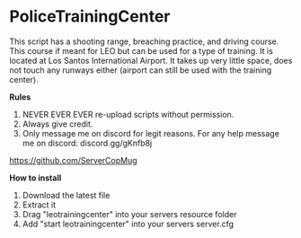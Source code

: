 # PoliceTrainingCenter
This script has a shooting range, breaching practice, and driving course. This course if meant for LEO but can be used for a type of training. It is located at Los Santos International Airport. It takes up very little space, does not touch any runways either (airport can still be used with the training center). 

**Rules**

1. NEVER EVER EVER re-upload scripts without permission.
2. Always give credit.
3. Only message me on discord for legit reasons.
For any help message me on discord: discord.gg/gKnfb8j

https://github.com/ServerCopMug

**How to install**

1. Download the latest file
2. Extract it
3. Drag "leotrainingcenter" into your servers resource folder
4. Add "start leotrainingcenter" into your servers server.cfg
